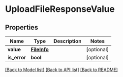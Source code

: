 # UploadFileResponseValue

## Properties
Name | Type | Description | Notes
------------ | ------------- | ------------- | -------------
**value** | [**FileInfo**](FileInfo.md) |  | [optional] 
**is_error** | **bool** |  | [optional] 

[[Back to Model list]](../README.md#documentation-for-models) [[Back to API list]](../README.md#documentation-for-api-endpoints) [[Back to README]](../README.md)

